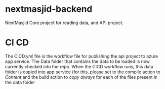 # nextmasjid-backend
NextMasjid Core project for reading data, and API project.

# CI CD
The CICD.yml file is the workflow file for publishing the api project to azure app service.
The Data folder that contains the data to be loaded is now currently checked into the repo.
When the CICD workflow runs, this data folder is copied into app service (for this, please set to the compile action to *Content* and the build action to *copy always* for each of the files present in the data folder
